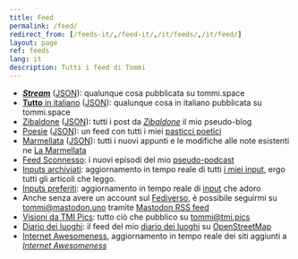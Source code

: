 ```yaml
---
title: Feed
permalink: /feed/
redirect_from: [/feeds-it/,/feed-it/,/it/feeds/,/it/feed/]
layout: page
ref: feeds
lang: it
description: Tutti i feed di Tommi
---
```

- <cite lang='en'><a rel='alternate' href='/all.xml' hreflang='en' type='application/rss+xml' title='All of Tommi’s overwhelmingness'>**Stream**</a></cite> (<a href='/all.json' rel='alternate' type='application/json' title='All of Tommi’s overwhelmingness - JSON feed'>JSON</a>): qualunque cosa pubblicata su tommi.space
- <a rel='alternate' type='application/rss+xml' title='Contenuti in italiano' href='/italiano.xml'>**Tutto** in italiano</a> (<a href='/italiano.json' title='JSON feed dei contenuti in italiano' type='application/json'>JSON</a>): qualunque cosa in italiano pubblicata su tommi.space
- <a title='Zibaldone feed' href='/zibaldone.xml' type='application/atom+xml'>Zibaldone</a> (<a href='/zibaldone.json' title='Blog JSON feed' type='application/json'>JSON</a>): tutti i post da <cite><a href='/zibaldone' title='Zibaldone'>Zibaldone</a></cite> il mio pseudo-blog
- <a title='Feed di poesie' href='/poetry.xml' rel='alternate' type='application/atom+xml'>Poesie</a> (<a href='/poetry.json' title='Poetry JSON feed' type='application/json'>JSON</a>): un feed con tutti i miei [pasticci poetici](/pasticci 'Pasticci')
- <a title='Feed Marmellata' href='/jam.xml' type='application/atom+xml'>Marmellata</a> (<a title='Marmellata JSON feed' href='/jam.json' hreflang='en' type='application/json'>JSON</a>): tutti i nuovi appunti e le modifiche alle note esistenti ne [La Marmellata](/marmellata 'La Marmellata')
- <a title='Feed del podcast Sconnesso' href='https://sconnesso.link/@sconnesso/feed.xml' type='application/rss+xml'>Feed Sconnesso</a>: i nuovi episodi del mio <a href='https://sconnesso.link' title='Sconnesso'>pseudo-podcast</a>
- <a href='https://inputs.tommi.space/tommi/UnqUGNFzghX3pTU/archive.xml' hreflang='en' type='application/rss+xml' title='Archivio Pocket'>Inputs archiviati</a>: aggiornamento in tempo reale di tutti <a href='https://inputs.tommi.space' lang='en' hreflang='en' title='Tommi’s inputs'>i miei input</a>, ergo tutti gli articoli che leggo.
- <a href='https://inputs.tommi.space/tommi/UnqUGNFzghX3pTU/starred.xml' hreflang='en' type='application/rss+xml' title='Articoli Salvati'>Inputs preferiti</a>: aggiornamento in tempo reale di <a href='https://inputs.tommi.space' lang='en' hreflang='en' title='Tommi’s inputs'>input</a> che adoro
- Anche senza avere un account sul <a href='https://it.wikipedia.org/wiki/Fediverso' title='Fediverso su Wikipedia'>Fediverso</a>, è possibile seguirmi su [tommi@mastodon.uno](https://mastodon.uno/@tommi 'Profilo Mastodon italiano di Tommi') tramite <a href='https://mastodon.uno/@tommi.rss' type='application/rss+xml' hreflang='en' title='I toot di Tommi'>Mastodon RSS feed</a>
- <a href='https://tmi.pics/users/tommi.atom' type='application/atom+xml' title='Visioni da TMI Pics'>Visioni da TMI Pics</a>: tutto ciò che pubblico su <a href='https://tmi.pics/tommi' hreflang='en' title='Tommi su TMI Pics'>tommi@tmi.pics</a>
- <a href='https://www.openstreetmap.org/user/xplosionmind/diary/rss' hreflang='en' title='Feed del diario di xplosionmind su OpenStreetMap'>Diario dei luoghi</a>: il feed del mio <a href='https://www.openstreetmap.org/user/xplosionmind/diary' hreflang='en' title='Diario di xplosionmind su OpenStreetMap'>diario dei luoghi</a> su <a href='https://osm.org' lang='en' title='OpenStreetMap'>OpenStreetMap</a>
- <a href='/internet-awesomeness.xml' hreflang='en' type='application/rss+xml' title='Feed di Internet Awesomeness'>Internet Awesomeness</a>, aggiornamento in tempo reale dei siti aggiunti a <cite lang='en'><a hreflang='en' href='/internet-awesomeness' title='Internet Awesomeness'>Internet Awesomeness</a></cite>
